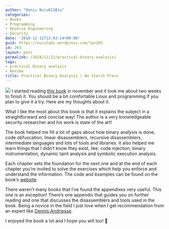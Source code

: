 ```yaml
---
author: "Denis Nu\u021Biu"
categories:
- Books
- Programming
- Reverse Engineering
- Security
date: '2018-12-12T12:03:14+00:00'
guid: https://nuculabs.wordpress.com/?p=265
id: 265
layout: post
permalink: /2018/12/12/practical-binary-analysis/
tags:
- practical binary analysis
- Review
title: Practical Binary Analysis | No Starch Press
---
```

![](/wp-content/uploads/2018/12/binary_cover-front.png)
I started reading [this book](https://nostarch.com/binary) in november and it took me about two weeks to finish it. You should be a bit comfortable Linux and programming if you plan to give it a try. Here are my thoughts about it.


What I like the most about this book is that it explains the subject in a straightforward and concise way! The author is a very knowledgeable security researcher and his work is state of the art!


The book helped me fill a lot of gaps about how binary analysis is done, code obfuscation, linear disassemblers, recursive disassemblers, intermediate languages and lots of tools and libraries. It also helped me learn things that I didn’t know they exist, like: code injection, binary instrumentation, dynamic taint analysis and symbolic execution analysis.


Each chapter sets the foundation for the next one and at the end of each chapter you’re invited to solve the exercises which help you enforce and understand the information. The code and examples can be found on the book’s [website](https://practicalbinaryanalysis.com/).


There weren’t many books that I’ve found the appendixes very useful. This one is an exception! There’s one appendix that guides you on further reading and one that discusses the disassemblers and tools used in the book. Being a novice in the field I just love when I get recommendation from an expert like [Dennis Andriesse](https://mistakenot.net/).


I enjoyed the book a lot and I hope you will too! 🙂